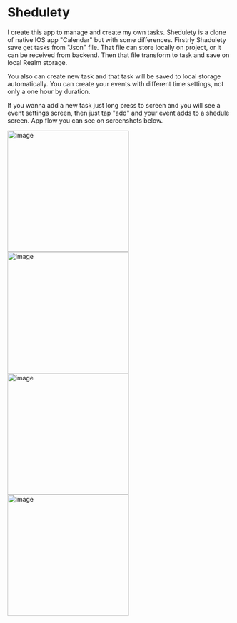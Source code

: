 # Shedulety
I create this app to manage and create my own tasks. Shedulety is a clone of native IOS app "Calendar" but with some differences. Firstrly Shadulety save get tasks from "Json" file. That file can store locally on project, or it can be received from backend. Then that file transform to task and save on local Realm storage. 

You also can create new task and that task will be saved to local storage automatically. You can create your events with different time settings, not only a one hour by duration. 

If you wanna add a new task just long press to screen and you will see a event settings screen, then just tap "add" and your event adds to a shedule screen. App flow you can see on screenshots below.


<img width="272" alt="image" src="https://github.com/D1maSD/Shedulety/assets/93784266/6b69d1ed-8013-4d86-a1bc-34efed934e60">
<img width="272" alt="image" src="https://github.com/D1maSD/Shedulety/assets/93784266/0f7faf56-21ef-4bc1-893f-5b738eb20010">
<img width="272" alt="image" src="https://github.com/D1maSD/Shedulety/assets/93784266/622c7761-178c-49be-bce3-25161adcf6bb">
<img width="272" alt="image" src="https://github.com/D1maSD/Shedulety/assets/93784266/f7457f09-7986-491f-bb9e-bf35ccca40da">






